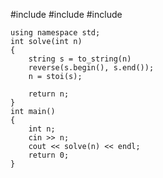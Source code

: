 #include<iostream>
#include<string>
#include<algorithm>

    using namespace std;
    int solve(int n)
    {
        string s = to_string(n)
        reverse(s.begin(), s.end());
        n = stoi(s);

        return n;
    }
    int main()
    {
        int n;
        cin >> n;
        cout << solve(n) << endl;
        return 0;
    }
